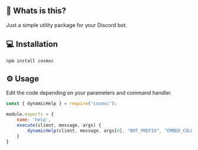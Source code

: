 ## 🤔 Whats is this?

Just a simple utility package for your Discord bot.

## 💻 Installation

```
npm install cosmxc
```

## ⚙️ Usage

Edit the code depending on your parameters and command handler.

```js
const { dynamicHelp } = require("cosmxc");

module.exports = {
    name: 'help',
    execute(client, message, args) {
        dynamicHelp(client, message, args[0], "BOT_PREFIX", "EMBED_COLOR");
    }
}
```